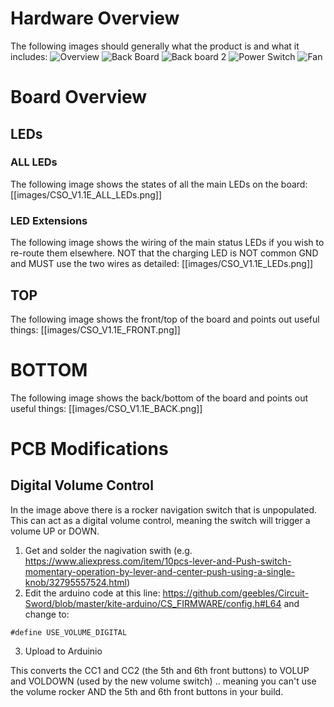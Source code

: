 # Hardware Overview
The following images should generally what the product is and what it includes:
![Overview](https://i.imgur.com/f2y7ulx.jpg)
![Back Board](https://i.imgur.com/tFAHmIA.jpg)
![Back board 2](https://i.imgur.com/jsqHT8o.jpg)
![Power Switch](https://i.imgur.com/3NICQzA.jpg)
![Fan](https://i.imgur.com/oiyyRez.jpg)

# Board Overview
## LEDs
### ALL LEDs
The following image shows the states of all the main LEDs on the board:
[[images/CSO_V1.1E_ALL_LEDs.png]]

### LED Extensions
The following image shows the wiring of the main status LEDs if you wish to re-route them elsewhere. NOT that the charging LED is NOT common GND and MUST use the two wires as detailed:
[[images/CSO_V1.1E_LEDs.png]]

## TOP
The following image shows the front/top of the board and points out useful things:
[[images/CSO_V1.1E_FRONT.png]]

# BOTTOM
The following image shows the back/bottom of the board and points out useful things:
[[images/CSO_V1.1E_BACK.png]]

# PCB Modifications
## Digital Volume Control
In the image above there is a rocker navigation switch that is unpopulated. This can act as a digital volume control, meaning the switch will trigger a volume UP or DOWN.

1. Get and solder the nagivation swith (e.g. https://www.aliexpress.com/item/10pcs-lever-and-Push-switch-momentary-operation-by-lever-and-center-push-using-a-single-knob/32795557524.html)
2. Edit the arduino code at this line: https://github.com/geebles/Circuit-Sword/blob/master/kite-arduino/CS_FIRMWARE/config.h#L64 and change to:
```
#define USE_VOLUME_DIGITAL
```
3. Upload to Arduinio

This converts the CC1 and CC2 (the 5th and 6th front buttons) to VOLUP and VOLDOWN (used by the new volume switch) .. meaning you can't use the volume rocker AND the 5th and 6th front buttons in your build.